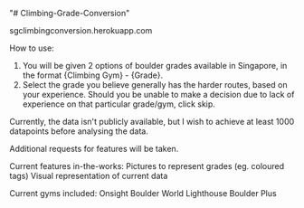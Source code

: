 "# Climbing-Grade-Conversion" 

sgclimbingconversion.herokuapp.com

How to use:
1) You will be given 2 options of boulder grades available in Singapore, in the format {Climbing Gym} - {Grade}. 
2) Select the grade you believe generally has the harder routes, based on your experience. Should you be unable to make a decision due to lack of experience on that particular grade/gym, click skip.

Currently, the data isn't publicly available, but I wish to achieve at least 1000 datapoints before analysing the data.

Additional requests for features will be taken.

Current features in-the-works:
Pictures to represent grades (eg. coloured tags)
Visual representation of current data

Current gyms included:
Onsight 
Boulder World
Lighthouse
Boulder Plus